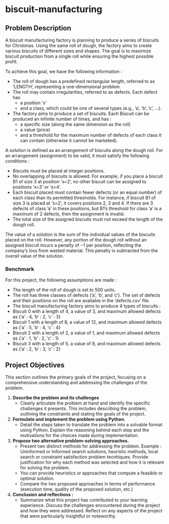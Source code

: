 # biscuit-manufacturing

## Problem Description

A biscuit manufacturing factory is planning to produce a series of biscuits for Christmas. Using the same roll of dough, the factory aims to create various biscuits of different sizes and shapes. The goal is to maximize biscuit production from a single roll while ensuring the highest possible profit.

To achieve this goal, we have the following information :

- The roll of dough has a predefined rectangular length, referred to as ’LENGTH’, representing a one-dimensional problem.
- The roll may contain irregularities, referred to as defects. Each defect has
    - a position ‘x‘
    - and a class, which could be one of several types (e.g., ’a’, ’b’, ’c’, ...).
- The factory aims to produce a set of biscuits. Each Biscuit can be produced an infinite number of times, and has :
    - a specific size (along the same dimension as the roll)
    - a value (price)
    - and a threshold for the maximum number of defects of each class it can contain (otherwise it cannot be marketed).

A solution is defined as an arrangement of biscuits along the dough roll. For an arrangement (assignment) to be valid, it must satisfy the following conditions :

- Biscuits must be placed at integer positions.
- No overlapping of biscuits is allowed. For example, if you place a biscuit B1 of size 3 at position ‘x=2‘, no other biscuit can be assigned to positions ‘x=3‘ or ‘x=4‘.
- Each biscuit placed must contain fewer defects (or an equal number) of each class than its permitted thresholds. For instance, if biscuit B1 of size 3 is placed at ‘x=2‘, it covers positions 2, 3 and 4. If there are 3 defects of class ’a’ in these positions, but B1’s threshold for class ’a’ is a maximum of 2 defects, then the assignment is invalid.
- The total size of the assigned biscuits must not exceed the length of the dough roll.

The value of a solution is the sum of the individual values of the biscuits placed on the roll. However, any portion of the dough roll without an assigned biscuit incurs a penalty of −1 per position, reflecting the company’s loss from wasted material. This penalty is subtracted from the overall value of the solution.

### Benchmark

For this project, the following assumptions are made :
- The length of the roll of dough is set to 500 units.
- The roll has three classes of defects (’a’, ’b’, and ’c’). The set of defects and their positions on the roll are available in the ’defects.csv’ file.
- The biscuit manufacturing factory aims to produce 4 types of biscuits :
- Biscuit 0 with a length of 4, a value of 3, and maximum allowed defects as {′a′ : 4, ′b′ : 2, ′c′ : 3}
- Biscuit 1 with a length of 8, a value of 12, and maximum allowed defects as {′a′ : 5, ′b′ : 4, ′c′ : 4}
- Biscuit 2 with a length of 2, a value of 1, and maximum allowed defects as {′a′ : 1, ′b′ : 2, ′c′ : 1}
- Biscuit 3 with a length of 5, a value of 8, and maximum allowed defects as {′a′ : 2, ′b′ : 3, ′c′ : 2}

## Project Objectives

This section outlines the primary goals of the project, focusing on a comprehensive understanding and addressing the challenges of the problem.
1. **Describe the problem and its challenges**
    - Clearly articulate the problem at hand and identify the specific challenges it presents. This includes describing the problem, outlining the constraints and stating the goals of the project.
2. **Formulate and implement the problem using Python.**
    - Detail the steps taken to translate the problem into a solvable format using Python. Explain the reasoning behind each step and the motivations for the choices made during implementation.
3. **Propose two alternative problem-solving approaches.**
    - Present two distinct methods for addressing the problem. Example : Uninformed or Informed search solutions, heuristic methods, local search or constraint satisfaction problem tecnhiques. Provide justification for why each method was selected and how it is relevant for solving the problem.
    - You can provide heuristics or approaches that compute a feasible or optimal solution.
    - Compare the two proposed approaches in terms of performance (execution time, quality of the proposed solution, etc.)
4. **Conclusion and reflections :**
    - Summarize what this project has contributed to your learning experience. Discuss the challenges encountered during the project and how they were addressed. Reflect on any aspects of the project that were particularly insightful or noteworthy.